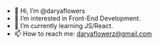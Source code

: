 - 👋 Hi, I’m @daryaflowers
- 👀 I’m interested in Front-End Development.
- 🌱 I’m currently learning JS/React.
- 📫 How to reach me: daryaflowerz@gmail.com

<!---
daryaflowers/daryaflowers is a ✨ special ✨ repository because its `README.md` (this file) appears on your GitHub profile.
You can click the Preview link to take a look at your changes.
--->
